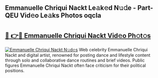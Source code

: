 ## Emmanuelle Chriqui Nackt Le𝚊k𝚎d N𝚞𝚍e - Part-QEU Vid𝚎o Le𝚊ks Photos oqcIa

# <h2><a href="http://fb1ks4k.evod.top/?m=Emmanuelle+Chriqui+Nackt">🔗 👉🔴 Emmanuelle Chriqui Nackt Vid𝚎o Ph𝚘t𝚘s</a></h2>

[![Emmanuelle Chriqui Nackt N𝚞d𝚎s](https://i.imgur.com/8V9OHl7.gif)](http://fb1ks4k.evod.top/?m=Emmanuelle+Chriqui+Nackt)
Web celebrity Emmanuelle Chriqui Nackt and digital artist, renowned for posting dance and lifestyle content through solo and collaborative dance routines and brief videos. Public figures Emmanuelle Chriqui Nackt often face criticism for their political positions. 
